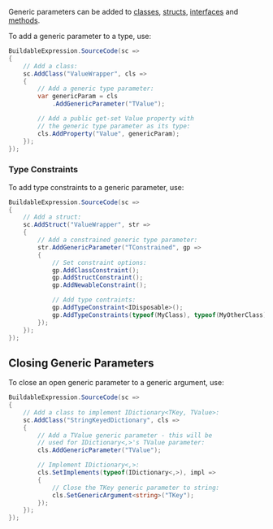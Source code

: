 Generic parameters can be added to [classes](/api/Building-Classes), [structs](/api/Building-Structs), 
[interfaces](/api/Building-Interfaces) and [methods](/api/Building-Methods).

To add a generic parameter to a type, use:

```csharp
BuildableExpression.SourceCode(sc =>
{
    // Add a class:
    sc.AddClass("ValueWrapper", cls =>
    {
        // Add a generic type parameter:
        var genericParam = cls
            .AddGenericParameter("TValue");

        // Add a public get-set Value property with 
        // the generic type parameter as its type:
        cls.AddProperty("Value", genericParam);
    });
});
```

### Type Constraints

To add type constraints to a generic parameter, use:

```csharp
BuildableExpression.SourceCode(sc =>
{
    // Add a struct:
    sc.AddStruct("ValueWrapper", str =>
    {
        // Add a constrained generic type parameter:
        str.AddGenericParameter("TConstrained", gp =>
        {
            // Set constraint options:
            gp.AddClassConstraint();
            gp.AddStructConstraint();
            gp.AddNewableConstraint();

            // Add type contraints:
            gp.AddTypeConstraint<IDisposable>();
            gp.AddTypeConstraints(typeof(MyClass), typeof(MyOtherClass));
        });
    });
});
```

## Closing Generic Parameters

To close an open generic parameter to a generic argument, use:

```csharp
BuildableExpression.SourceCode(sc =>
{
    // Add a class to implement IDictionary<TKey, TValue>:
    sc.AddClass("StringKeyedDictionary", cls =>
    {
        // Add a TValue generic parameter - this will be 
        // used for IDictionary<,>'s TValue parameter:
        cls.AddGenericParameter("TValue");

        // Implement IDictionary<,>:
        cls.SetImplements(typeof(IDictionary<,>), impl =>
        {
            // Close the TKey generic parameter to string:
            cls.SetGenericArgument<string>("TKey");
        });
    });
});
```